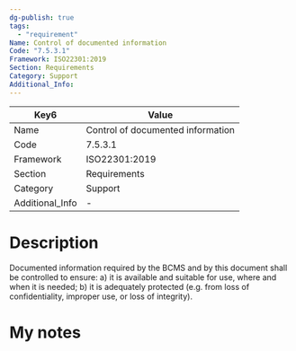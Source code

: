 ```yaml
---
dg-publish: true
tags:
  - "requirement"
Name: Control of documented information
Code: "7.5.3.1"
Framework: ISO22301:2019
Section: Requirements
Category: Support
Additional_Info: 
---
```


<div><table class="dataview table-view-table"><thead class="table-view-thead"><tr class="table-view-tr-header"><th class="table-view-th"><span>Key</span><span class="dataview small-text">6</span></th><th class="table-view-th"><span>Value</span></th></tr></thead><tbody class="table-view-tbody"><tr><td><span>Name</span></td><td><span>Control of documented information</span></td></tr><tr><td><span>Code</span></td><td><span>7.5.3.1</span></td></tr><tr><td><span>Framework</span></td><td><span>ISO22301:2019</span></td></tr><tr><td><span>Section</span></td><td><span>Requirements</span></td></tr><tr><td><span>Category</span></td><td><span>Support</span></td></tr><tr><td><span>Additional_Info</span></td><td><span>-</span></td></tr></tbody></table></div>

# Description

Documented information required by the BCMS and by this document shall be controlled to ensure: a) it is available and suitable for use, where and when it is needed; b) it is adequately protected (e.g. from loss of confidentiality, improper use, or loss of integrity). 

# My notes

